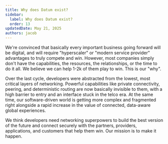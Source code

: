 ```yaml
---
title: Why does Datum exist?
sidebar:
  label: Why does Datum exist?
  order: 13
updatedDate: May 21, 2025
authors: jacob
---
```


We're convinced that basically every important business going forward will be digital, and will require "hyperscaler" or "modern service provider" advantages to truly compete and win. However, most companies simply don't have the capabilities, the resources, the relationships, or the time to do it all. We believe we can help 1-2k of them play to win. This is our "why".

Over the last cycle, developers were abstracted from the lowest, most critical layers of networking. Powerful capabilities like private connectivity, peering, and deterministic routing are now basically invisible to them, with a high barrier to entry and an interface stuck in the telco era. At the same time, our software-driven world is getting more complex and fragmented right alongside a rapid increase in the value of connected, data-aware global experiences.

We think developers need networking superpowers to build the best version of the future and connect securely with the partners, providers, applications, and customers that help them win. Our mission is to make it happen.